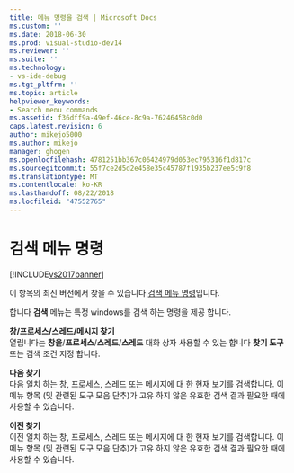 ```yaml
---
title: 메뉴 명령을 검색 | Microsoft Docs
ms.custom: ''
ms.date: 2018-06-30
ms.prod: visual-studio-dev14
ms.reviewer: ''
ms.suite: ''
ms.technology:
- vs-ide-debug
ms.tgt_pltfrm: ''
ms.topic: article
helpviewer_keywords:
- Search menu commands
ms.assetid: f36dff9a-49ef-46ce-8c9a-76246458c0d0
caps.latest.revision: 6
author: mikejo5000
ms.author: mikejo
manager: ghogen
ms.openlocfilehash: 4781251bb367c06424979d053ec795316f1d817c
ms.sourcegitcommit: 55f7ce2d5d2e458e35c45787f1935b237ee5c9f8
ms.translationtype: MT
ms.contentlocale: ko-KR
ms.lasthandoff: 08/22/2018
ms.locfileid: "47552765"
---
```

# <a name="search-menu-commands"></a>검색 메뉴 명령
[!INCLUDE[vs2017banner](../includes/vs2017banner.md)]

이 항목의 최신 버전에서 찾을 수 있습니다 [검색 메뉴 명령](https://docs.microsoft.com/visualstudio/debugger/search-menu-commands)입니다.  
  
합니다 **검색** 메뉴는 특정 windows를 검색 하는 명령을 제공 합니다.  
  
 **창/프로세스/스레드/메시지 찾기**  
 열립니다는 **창을**/**프로세스**/**스레드**/**스레드** 대화 상자 사용할 수 있는 합니다 **찾기 도구** 또는 검색 조건 지정 합니다.  
  
 **다음 찾기**  
 다음 일치 하는 창, 프로세스, 스레드 또는 메시지에 대 한 현재 보기를 검색합니다. 이 메뉴 항목 (및 관련된 도구 모음 단추)가 고유 하지 않은 유효한 검색 결과 필요한 때에 사용할 수 있습니다.  
  
 **이전 찾기**  
 이전 일치 하는 창, 프로세스, 스레드 또는 메시지에 대 한 현재 보기를 검색합니다. 이 메뉴 항목 (및 관련된 도구 모음 단추)가 고유 하지 않은 유효한 검색 결과 필요한 때에 사용할 수 있습니다.



